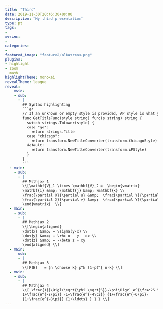 ```yaml
---
title: "Third"
date: 2019-11-30T20:46:30+09:00
description: "My third presentation"
type: pt
tags:
-
series:
-
categories:
-
featured_image: "feature2/albatross.png"
plugins:
- highlight
- zoom
- math
highlightTheme: monokai
revealTheme: league
reveal: 
  - main:
    - sub: 
      - | 
        ## Syntax highlighting
        ```go
        // If an unknown or empty style is provided, AP style is what you get.
        func GetTitleFunc(style string) func(s string) string {
          switch strings.ToLower(style) {
          case "go":
            return strings.Title
          case "chicago":
            return transform.NewTitleConverter(transform.ChicagoStyle)
          default:
            return transform.NewTitleConverter(transform.APStyle)
          }
        }
        ```
  - main:
    - sub: 
      - |
        ## Mathjax 1
        \\[\mathbf{V}_1 \times \mathbf{V}_2 =  \begin{vmatrix}
        \mathbf{i} &amp; \mathbf{j} &amp; \mathbf{k} \\
        \frac{\partial X}{\partial u} &amp;  \frac{\partial Y}{\partial u} &amp; 0 \\
        \frac{\partial X}{\partial v} &amp;  \frac{\partial Y}{\partial v} &amp; 0
        \end{vmatrix}  \\]
  - main:
    - sub: 
      - |
        ## Mathjax 2
        \\[\begin{aligned}
        \dot{x} &amp; = \sigma(y-x) \\
        \dot{y} &amp; = \rho x - y - xz \\
        \dot{z} &amp; = -\beta z + xy
        \end{aligned} \\]
  - main:
    - sub: 
      - |
        ## Mathjax 3
        \\[P(E)   = {n \choose k} p^k (1-p)^{ n-k} \\]
  - main:
    - sub: 
      - |
        ## Mathjax 4
        \\[ \frac{1}{\Bigl(\sqrt{\phi \sqrt{5}}-\phi\Bigr) e^{\frac25 \pi}} =
        1+\frac{e^{-2\pi}} {1+\frac{e^{-4\pi}} {1+\frac{e^{-6\pi}}
        {1+\frac{e^{-8\pi}} {1+\ldots} } } } \\]
---
```

